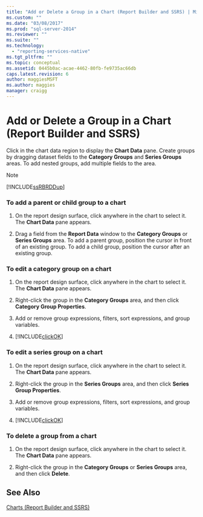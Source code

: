 ```yaml
---
title: "Add or Delete a Group in a Chart (Report Builder and SSRS) | Microsoft Docs"
ms.custom: ""
ms.date: "03/08/2017"
ms.prod: "sql-server-2014"
ms.reviewer: ""
ms.suite: ""
ms.technology: 
  - "reporting-services-native"
ms.tgt_pltfrm: ""
ms.topic: conceptual
ms.assetid: 0445b0ac-acae-4462-80fb-fe9735ac66db
caps.latest.revision: 6
author: maggiesMSFT
ms.author: maggies
manager: craigg
---
```

# Add or Delete a Group in a Chart (Report Builder and SSRS)
  Click in the chart data region to display the **Chart Data** pane. Create groups by dragging dataset fields to the **Category Groups** and **Series Groups** areas. To add nested groups, add multiple fields to the area.  
  
> [!NOTE]  
>  [!INCLUDE[ssRBRDDup](../../includes/ssrbrddup-md.md)]  
  
### To add a parent or child group to a chart  
  
1.  On the report design surface, click anywhere in the chart to select it. The **Chart Data** pane appears.  
  
2.  Drag a field from the **Report Data** window to the **Category Groups** or **Series Groups** area. To add a parent group, position the cursor in front of an existing group. To add a child group, position the cursor after an existing group.  
  
### To edit a category group on a chart  
  
1.  On the report design surface, click anywhere in the chart to select it. The **Chart Data** pane appears.  
  
2.  Right-click the group in the **Category Groups** area, and then click **Category Group Properties**.  
  
3.  Add or remove group expressions, filters, sort expressions, and group variables.  
  
4.  [!INCLUDE[clickOK](../../includes/clickok-md.md)]  
  
### To edit a series group on a chart  
  
1.  On the report design surface, click anywhere in the chart to select it. The **Chart Data** pane appears.  
  
2.  Right-click the group in the **Series Groups** area, and then click **Series Group Properties**.  
  
3.  Add or remove group expressions, filters, sort expressions, and group variables.  
  
4.  [!INCLUDE[clickOK](../../includes/clickok-md.md)]  
  
### To delete a group from a chart  
  
1.  On the report design surface, click anywhere in the chart to select it. The **Chart Data** pane appears.  
  
2.  Right-click the group in the **Category Groups** or **Series Groups** area, and then click **Delete**.  
  
## See Also  
 [Charts &#40;Report Builder and SSRS&#41;](charts-report-builder-and-ssrs.md)  
  
  
